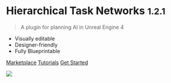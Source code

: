 # Hierarchical Task Networks <small>1.2.1</small>

> A plugin for planning AI in Unreal Engine 4

- Visually editable
- Designer-friendly
- Fully Blueprintable

[Marketplace](https://www.unrealengine.com/marketplace/en-US/product/29560d88937e4cd1a435f4b634890655)
[Tutorials](tutorials.md)
[Get Started](README.md)

<!-- background image -->
![](_media/bg.png)
